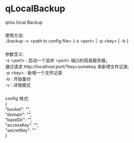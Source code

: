 qLocalBackup
============

qiniu local Backup

#####
使用方法:   
./backup -c \<path to config file\> {-s \<port\> | -p \<key\> | -b }  
#####  
参数含义:  
-s \<port\> : 启动一个监听 \<port\> 端口的简易服务器，  
            通过请求 http://localhost:port/?key=somekey 来新增文件记录;  
-p \<key\>  : 新增一个文件记录  
-b        : 开始备份  
-v        : 详情模式  
#####  
config 格式:   
{  
    "bucket": "",  
    "domain": "",  
    "baseDir": "",  
    "accessKey": "",  
    "secretKey": ""  
}

